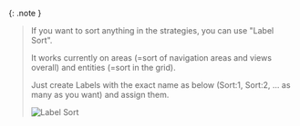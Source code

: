 {: .note }
>If you want to sort anything in the strategies, you can use "Label Sort".
>
>It works currently on areas (=sort of navigation areas and views overall) and entities (=sort in the grid).
>
>Just create Labels with the exact name as below (Sort:1, Sort:2, ... as many as you want) and assign them.
>
>![Label Sort](/strategy-pack/assets/area/area-strategy-label-sort.png "Label Sort")
